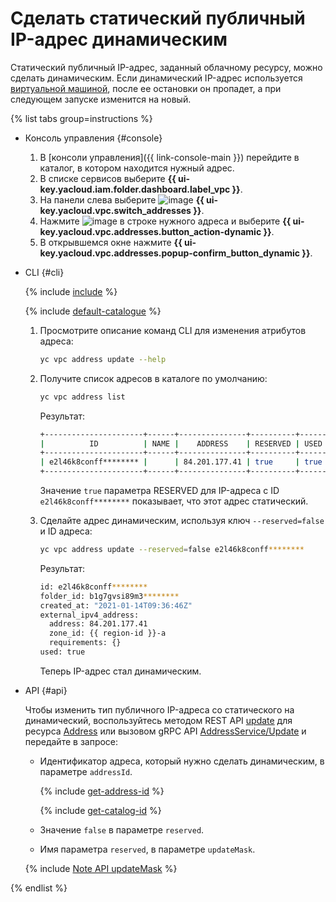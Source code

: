 # Сделать статический публичный IP-адрес динамическим

Статический публичный IP-адрес, заданный облачному ресурсу, можно сделать динамическим. Если динамический IP-адрес используется [виртуальной машиной](../../glossary/vm.md), после ее остановки он пропадет, а при следующем запуске изменится на новый.

{% list tabs group=instructions %}

- Консоль управления {#console}

   1. В [консоли управления]({{ link-console-main }}) перейдите в каталог, в котором находится нужный адрес.
   1. В списке сервисов выберите **{{ ui-key.yacloud.iam.folder.dashboard.label_vpc }}**.
   1. На панели слева выберите ![image](../../_assets/vpc/ip-addresses.svg) **{{ ui-key.yacloud.vpc.switch_addresses }}**.
   1. Нажмите ![image](../../_assets/options.svg) в строке нужного адреса и выберите **{{ ui-key.yacloud.vpc.addresses.button_action-dynamic }}**.
   1. В открывшемся окне нажмите **{{ ui-key.yacloud.vpc.addresses.popup-confirm_button_dynamic }}**.

- CLI {#cli}

   {% include [include](../../_includes/cli-install.md) %}

   {% include [default-catalogue](../../_includes/default-catalogue.md) %}

   1. Просмотрите описание команд CLI для изменения атрибутов адреса:

      ```bash
      yc vpc address update --help
      ```

   1. Получите список адресов в каталоге по умолчанию:

      ```bash
      yc vpc address list
      ```

      Результат:

      ```bash
      +----------------------+------+---------------+----------+------+
      |          ID          | NAME |    ADDRESS    | RESERVED | USED |
      +----------------------+------+---------------+----------+------+
      | e2l46k8conff******** |      | 84.201.177.41 | true     | true |
      +----------------------+------+---------------+----------+------+
      ```

      Значение `true` параметра RESERVED для IP-адреса с ID `e2l46k8conff********` показывает, что этот адрес статический.

   1. Сделайте адрес динамическим, используя ключ `--reserved=false` и ID адреса:

      ```bash
      yc vpc address update --reserved=false e2l46k8conff********
      ```

      Результат:

      ```bash
      id: e2l46k8conff********
      folder_id: b1g7gvsi89m3********
      created_at: "2021-01-14T09:36:46Z"
      external_ipv4_address:
        address: 84.201.177.41
        zone_id: {{ region-id }}-a
        requirements: {}
      used: true
      ```

      Теперь IP-адрес стал динамическим.

- API {#api}

  Чтобы изменить тип публичного IP-адреса со статического на динамический, воспользуйтесь методом REST API [update](../api-ref/Address/update.md) для ресурса [Address](../api-ref/Address/index.md) или вызовом gRPC API [AddressService/Update](../api-ref/grpc/address_service.md#Update) и передайте в запросе:

  * Идентификатор адреса, который нужно сделать динамическим, в параметре `addressId`.

    {% include [get-address-id](../../_includes/vpc/get-adress-id.md) %}

    {% include [get-catalog-id](../../_includes/get-catalog-id.md) %}

  * Значение `false` в параметре `reserved`.
  * Имя параметра `reserved`, в параметре `updateMask`.

  {% include [Note API updateMask](../../_includes/note-api-updatemask.md) %}

{% endlist %}
